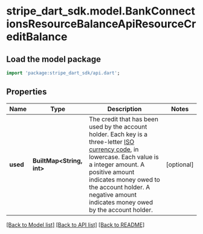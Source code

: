 # stripe_dart_sdk.model.BankConnectionsResourceBalanceApiResourceCreditBalance

## Load the model package
```dart
import 'package:stripe_dart_sdk/api.dart';
```

## Properties
Name | Type | Description | Notes
------------ | ------------- | ------------- | -------------
**used** | **BuiltMap&lt;String, int&gt;** | The credit that has been used by the account holder.  Each key is a three-letter [ISO currency code](https://www.iso.org/iso-4217-currency-codes.html), in lowercase.  Each value is a integer amount. A positive amount indicates money owed to the account holder. A negative amount indicates money owed by the account holder. | [optional] 

[[Back to Model list]](../README.md#documentation-for-models) [[Back to API list]](../README.md#documentation-for-api-endpoints) [[Back to README]](../README.md)



